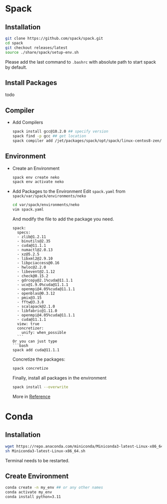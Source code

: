 # Spack
## Installation
```bash
git clone https://github.com/spack/spack.git
cd spack
git checkout releases/latest
source ./share/spack/setup-env.sh
```
Please add the last command to `.bashrc` with absolute path to start spack by default.
## Install Packages
todo
## Compiler
- Add Compilers
  ```bash
  spack install gcc@10.2.0 ## specify version
  spack find -p gcc ## get location
  spack compiler add /jet/packages/spack/opt/spack/linux-centos8-zen/gcc-8.3.1/gcc-10.2.0-tfzxq7udz2a53dmujvasy4uz33t27iwv ## or the location of any other compilers
  ```
## Environment
- Create an Environment
  ```bash
  spack env create neko
  spack env activate neko
  ```
- Add Packages to the Environment
    Edit `spack.yaml` from `spack/var/spack/environments/neko`
    ```bash
    cd var/spack/environments/neko
    vim spack.yaml
    ```
    And modify the file to add the package you need.
    ```
    spack:
      specs:
      - zlib@1.2.11
      - binutils@2.35
      - cuda@11.1.1
      - numactl@2.0.13
      - xz@5.2.5
      - libxml2@2.9.10
      - libpciaccess@0.16
      - hwloc@2.2.0
      - libevent@2.1.12
      - check@0.15.2
      - gdrcopy@2.1%cuda@11.1.1
      - ucx@1.9.0%cuda@11.1.1
      - openmpi@4.05%cuda@11.1.1
      - openblas@0.3.12
      - pmix@3.15
      - fftw@3.3.8
      - scalapack@2.1.0
      - libfabric@1.11.0
      - openmpi@4.05%cuda@11.1.1
      - cuda@11.1.1
      view: true
      concretizer:
        unify: when_possible
      ```
    Or you can just type
    ```bash
    spack add cuda@11.1.1
    ```
    Concretize the packages:
    ```bash
    spack concretize
    ```
    Finally, install all packages in the environment
    ```bash
    spack install --overwrite
    ```

  More in [Reference](https://chtc.cs.wisc.edu/uw-research-computing/hpc-spack-install)


# Conda
## Installation
```bash
wget https://repo.anaconda.com/miniconda/Miniconda3-latest-Linux-x86_64.sh
sh Miniconda3-latest-Linux-x86_64.sh
```
Terminal needs to be restarted.

## Create Environment
```bash
conda create -n my_env ## or any other names
conda activate my_env
conda install python=3.11 
```
